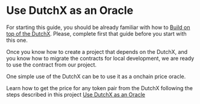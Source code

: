 # Use DutchX as an Oracle
For starting this guide, you should be already familiar with how to
[Build on top of the DutchX](./build-on-top-of-dutchx.html). Please, complete 
first that guide before you start with this one.

Once you know how to create a project that depends on the DutchX, and you know
how to migrate the contracts for local development, we are ready to use the 
contract from our project.

One simple use of the DutchX can be to use it as a onchain price oracle. 

Learn how to get the price for any token pair from the DutchX following the 
steps described in this project [Use DutchX as an Oracle](https://github.com/gnosis/dx-examples-dev/tree/master/02_use-dx-as-an-oracle)
